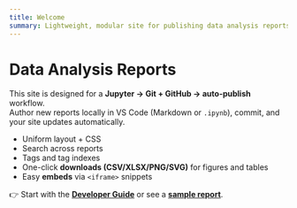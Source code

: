 ```yaml
---
title: Welcome
summary: Lightweight, modular site for publishing data analysis reports via GitHub Pages + MkDocs.
---
```


# Data Analysis Reports

This site is designed for a **Jupyter → Git + GitHub → auto-publish** workflow.  
Author new reports locally in VS Code (Markdown or `.ipynb`), commit, and your site updates automatically.

- Uniform layout + CSS
- Search across reports
- Tags and tag indexes
- One-click **downloads (CSV/XLSX/PNG/SVG)** for figures and tables
- Easy **embeds** via `<iframe>` snippets

👉 Start with the **[Developer Guide](guides/developer-guide.md)** or see a **[sample report](reports/embuild-vergunningen-2025.md)**.
